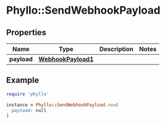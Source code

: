 # Phyllo::SendWebhookPayload

## Properties

| Name | Type | Description | Notes |
| ---- | ---- | ----------- | ----- |
| **payload** | [**WebhookPayload1**](WebhookPayload1.md) |  |  |

## Example

```ruby
require 'phyllo'

instance = Phyllo::SendWebhookPayload.new(
  payload: null
)
```

